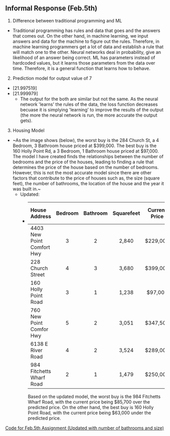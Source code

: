 ## Informal Response (Feb.5th)

1) Difference between traditional programming and ML
* Traditional programming has rules and data that goes and the answers that comes out. On the other hand, in machine learning, we input answers and data for the machine to figure out the rules. Therefore, in machine learning programmers get a lot of data and establish a rule that will match one to the other. Neural networks deal in probability, give an likelihood of an answer being correct.  ML has parameters instead of hardcoded values, but it learns those parameters from the data over time. Therefore, it is a general function that learns how to behave. 

2) Prediction model for output value of 7 
* [21.997519]
* [21.999979]
   * The output for the both are similar but not the same. As the neural network 'learns' the rules of the data, the loss function decreases becuase it is simplying 'learning' to improve the results of the output (the more the neural network is run, the more accurate the output gets).

3) Housing Model 
* ~As the image shows (below), the worst buy is the 284 Church St, a 4 Bedroom, 3 Bathroom house priced at $399,000. The best buy is the 160 Holly Point Rd, a 3 Bedroom, 1 Bathroom house priced at $97,000. The model I have created finds the relationships between the number of bedrooms and the price of the houses, leading to finding a rule that determines the price of the house based on the number of bedrooms. However, this is not the most accurate model since there are other factors that contribute to the price of houses such as, the size (square feet), the number of bathrooms, the location of the house and the year it was built in.~
  * Updated:
    * | House Address                  | Bedroom | Bathroom | Squarefeet | Current Price | Model Predict |  Good or Bad Buy? (save) |
      |:-------------------------------|:-------:|:--------:|:----------:|:-------------:|:-------------:|:-----------------:|
      | 4403 New Point Comfort Hwy     |    3    |    2     |    2,840   |   $229,000    |  $282,000     |  Good (+$53,000)  |
      | 228 Church Street              |    4    |    3     |    3,680   |   $399,000    |  $372,600     |  Bad (-$26,400)   |
      | 160 Holly Point Road           |    3    |    1     |    1,238   |   $97,000     |  $160,000     |  Good (+$63,000)  |
      | 760 New Point Comfor Hwy       |    5    |    2     |    3,051   |   $347,500    |  $304,000     |  Bad (-$43,500)   |
      | 6138 E River Road              |    4    |    2     |    3,524   |   $289,000    |  $318,600     |  Good (+$29,600)  |
      | 984 Fitchetts Wharf Road       |    2    |    1     |    1,479   |   $250,000    |  $164,300     |  Bad (-$85,700)   |
      
      Based on the updated model, the worst buy is the 984 Fitchetts Wharf Road, with the current price being $85,700 over the predicted price. On the other hand, the best buy is 160 Holly Point Road, with the current price being $63,000 under the predicted price.  


[Code for Feb.5th Assignment (Updated with number of bathrooms and size)](Feb.5.Assignment.py)
  
